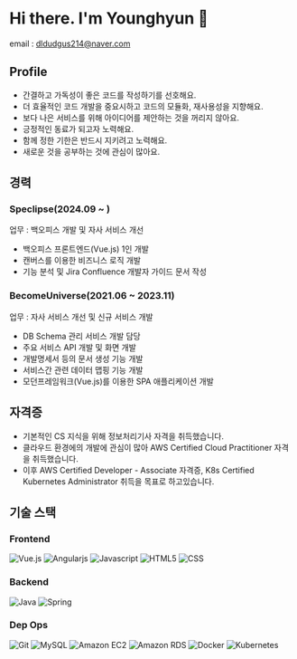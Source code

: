 # Hi there. I'm Younghyun 👋 
email : dldudgus214@naver.com

## Profile
- 간결하고 가독성이 좋은 코드를 작성하기를 선호해요.
- 더 효율적인 코드 개발을 중요시하고 코드의 모듈화, 재사용성을 지향해요.
- 보다 나은 서비스를 위해 아이디어를 제안하는 것을 꺼리지 않아요.
- 긍정적인 동료가 되고자 노력해요.
- 함께 정한 기한은 반드시 지키려고 노력해요.
- 새로운 것을 공부하는 것에 관심이 많아요.

## 경력
### Speclipse(2024.09 ~ )
업무 : 백오피스 개발 및 자사 서비스 개선
- 백오피스 프론트엔드(Vue.js) 1인 개발
- 캔버스를 이용한 비즈니스 로직 개발
- 기능 분석 및 Jira Confluence 개발자 가이드 문서 작성

### BecomeUniverse(2021.06 ~ 2023.11)
업무 : 자사 서비스 개선 및 신규 서비스 개발
- DB Schema 관리 서비스 개발 담당
- 주요 서비스 API 개발 및 화면 개발
- 개발명세서 등의 문서 생성 기능 개발
- 서비스간 관련 데이터 맵핑 기능 개발
- 모던프레임워크(Vue.js)를 이용한 SPA 애플리케이션 개발

## 자격증
- 기본적인 CS 지식을 위해 정보처리기사 자격을 취득했습니다.
- 클라우드 환경에의 개발에 관심이 많아 AWS Certified Cloud Practitioner 자격을 취득했습니다.
- 이후 AWS Certified Developer - Associate 자격증, K8s Certified Kubernetes Administrator 취득을 목표로 하고있습니다.

## 기술 스택
### Frontend

<img alt="Vue.js" src="https://img.shields.io/badge/vue.js-4FC08D?style=for-the-badge&logo=vue.js&logoColor=white"/> <img alt="Angularjs" src="https://img.shields.io/badge/angular.js-DD0031?style=for-the-badge&logo=angularjs&logoColor=white"/> <img alt="Javascript" src="https://img.shields.io/badge/javascript-F7DF1E?style=for-the-badge&logo=javascript&logoColor=black"> <img alt="HTML5" src="https://img.shields.io/badge/html5-E34F26?style=for-the-badge&logo=html5&logoColor=white"/> <img alt="CSS" src="https://img.shields.io/badge/css-1572B6?style=for-the-badge&logo=css3&logoColor=white"/>

### Backend

<img alt="Java" src="https://img.shields.io/badge/java-007396.svg?style=for-the-badge&logo=java&logoColor=white"> <img alt="Spring" src="https://img.shields.io/badge/spring-6DB33F?style=for-the-badge&logo=spring&logoColor=white">

### Dep Ops

<img alt="Git" src="https://img.shields.io/badge/git-F05032?style=for-the-badge&logo=git&logoColor=white"> <img alt="MySQL" src="https://img.shields.io/badge/mysql-4479A1?style=for-the-badge&logo=mysql&logoColor=white"> <img alt="Amazon EC2" src="https://img.shields.io/badge/amazonec2-FF9900?style=for-the-badge&logo=amazonec2&logoColor=white"> <img alt="Amazon RDS" src="https://img.shields.io/badge/amazonrds-527FFF?style=for-the-badge&logo=amazonrds&logoColor=white"> <img alt="Docker" src="https://img.shields.io/badge/docker-2496ED?style=for-the-badge&logo=docker&logoColor=white"> <img alt="Kubernetes" src="https://img.shields.io/badge/kubernetes-326CE5?style=for-the-badge&logo=kubernetes&logoColor=white">

<!--
[![Anurag's GitHub stats](https://github-readme-stats.vercel.app/api?username=yhlee002)](https://github.com/anuraghazra/github-readme-stats)
-->
